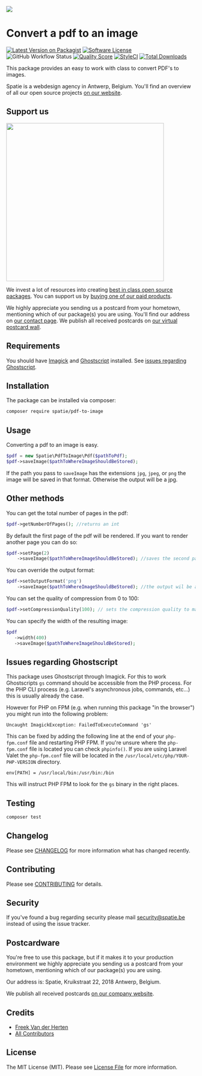 
[<img src="https://github-ads.s3.eu-central-1.amazonaws.com/support-ukraine.svg?t=1" />](https://supportukrainenow.org)

# Convert a pdf to an image

[![Latest Version on Packagist](https://img.shields.io/packagist/v/spatie/pdf-to-image.svg?style=flat-square)](https://packagist.org/packages/spatie/pdf-to-image)
[![Software License](https://img.shields.io/badge/license-MIT-brightgreen.svg?style=flat-square)](.github/LICENSE.md)
![GitHub Workflow Status](https://img.shields.io/github/workflow/status/spatie/pdf-to-image/run-tests?label=tests)
[![Quality Score](https://img.shields.io/scrutinizer/g/spatie/pdf-to-image.svg?style=flat-square)](https://scrutinizer-ci.com/g/spatie/pdf-to-image)
[![StyleCI](https://styleci.io/repos/38419604/shield?branch=master)](https://styleci.io/repos/38419604)
[![Total Downloads](https://img.shields.io/packagist/dt/spatie/pdf-to-image.svg?style=flat-square)](https://packagist.org/packages/spatie/pdf-to-image)

This package provides an easy to work with class to convert PDF's to images.

Spatie is a webdesign agency in Antwerp, Belgium. You'll find an overview of all our open source projects [on our website](https://spatie.be/opensource).

## Support us

[<img src="https://github-ads.s3.eu-central-1.amazonaws.com/pdf-to-image.jpg?t=1" width="419px" />](https://spatie.be/github-ad-click/pdf-to-image)

We invest a lot of resources into creating [best in class open source packages](https://spatie.be/open-source). You can support us by [buying one of our paid products](https://spatie.be/open-source/support-us).

We highly appreciate you sending us a postcard from your hometown, mentioning which of our package(s) you are using. You'll find our address on [our contact page](https://spatie.be/about-us). We publish all received postcards on [our virtual postcard wall](https://spatie.be/open-source/postcards).

## Requirements

You should have [Imagick](http://php.net/manual/en/imagick.setresolution.php) and [Ghostscript](http://www.ghostscript.com/) installed. See [issues regarding Ghostscript](#issues-regarding-ghostscript).

## Installation

The package can be installed via composer:
``` bash
composer require spatie/pdf-to-image
```

## Usage

Converting a pdf to an image is easy.

```php
$pdf = new Spatie\PdfToImage\Pdf($pathToPdf);
$pdf->saveImage($pathToWhereImageShouldBeStored);
```

If the path you pass to `saveImage` has the extensions `jpg`, `jpeg`, or `png` the image will be saved in that format.
Otherwise the output will be a jpg.

## Other methods

You can get the total number of pages in the pdf:
```php
$pdf->getNumberOfPages(); //returns an int
```

By default the first page of the pdf will be rendered. If you want to render another page you can do so:
```php
$pdf->setPage(2)
    ->saveImage($pathToWhereImageShouldBeStored); //saves the second page
```

You can override the output format:
```php
$pdf->setOutputFormat('png')
    ->saveImage($pathToWhereImageShouldBeStored); //the output wil be a png, no matter what
```

You can set the quality of compression from 0 to 100:
```php
$pdf->setCompressionQuality(100); // sets the compression quality to maximum
```

You can specify the width of the resulting image:
```php
$pdf
   ->width(400)
   ->saveImage($pathToWhereImageShouldBeStored);
```

## Issues regarding Ghostscript

This package uses Ghostscript through Imagick. For this to work Ghostscripts `gs` command should be accessible from the PHP process. For the PHP CLI process (e.g. Laravel's asynchronous jobs, commands, etc...) this is usually already the case. 

However for PHP on FPM (e.g. when running this package "in the browser") you might run into the following problem:

```
Uncaught ImagickException: FailedToExecuteCommand 'gs'
```

This can be fixed by adding the following line at the end of your `php-fpm.conf` file and restarting PHP FPM. If you're unsure where the `php-fpm.conf` file is located you can check `phpinfo()`. If you are using Laravel Valet the `php-fpm.conf` file will be located in the `/usr/local/etc/php/YOUR-PHP-VERSION` directory.

```
env[PATH] = /usr/local/bin:/usr/bin:/bin
```

This will instruct PHP FPM to look for the `gs` binary in the right places.

## Testing

``` bash
composer test
```

## Changelog

Please see [CHANGELOG](CHANGELOG.md) for more information what has changed recently.

## Contributing

Please see [CONTRIBUTING](https://github.com/spatie/.github/blob/main/CONTRIBUTING.md) for details.

## Security

If you've found a bug regarding security please mail [security@spatie.be](mailto:security@spatie.be) instead of using the issue tracker.

## Postcardware

You're free to use this package, but if it makes it to your production environment we highly appreciate you sending us a postcard from your hometown, mentioning which of our package(s) you are using.

Our address is: Spatie, Kruikstraat 22, 2018 Antwerp, Belgium.

We publish all received postcards [on our company website](https://spatie.be/en/opensource/postcards).

## Credits

- [Freek Van der Herten](https://github.com/spatie)
- [All Contributors](../../contributors)

## License

The MIT License (MIT). Please see [License File](.github/LICENSE.md) for more information.
